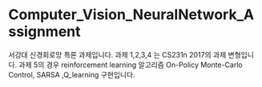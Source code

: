 # Computer_Vision_NeuralNetwork_Assignment
서강대 신경회로망 특론 과제입니다.
과제 1,2,3,4 는 CS231n 2017의 과제 변형입니다.
과제 5의 경우 reinforcement learning 알고리즘 On-Policy Monte-Carlo Control, SARSA ,Q_learning 구현입니다.
